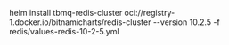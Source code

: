
helm install tbmq-redis-cluster oci://registry-1.docker.io/bitnamicharts/redis-cluster --version 10.2.5 -f \
redis/values-redis-10-2-5.yml
